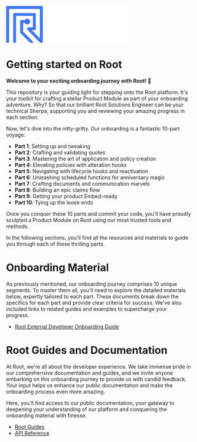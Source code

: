 <img src="root-logo.png"  height="100">

# Getting started on Root

**Welcome to your exciting onboarding journey with Root!** 🥳

This repository is your guiding light for stepping onto the Root platform. It's your toolkit for crafting a stellar Product Module as part of your onboarding adventure. Why? So that our brilliant Root Solutions Engineer can be your technical Sherpa, supporting you and reviewing your amazing progress in each section.

Now, let's dive into the nitty-gritty. Our onboarding is a fantastic 10-part voyage:

- **Part 1**: Setting up and tweaking
- **Part 2**: Crafting and validating quotes
- **Part 3**: Mastering the art of application and policy creation
- **Part 4**: Elevating policies with alteration hooks
- **Part 5**: Navigating with lifecycle hooks and reactivation
- **Part 6**: Unleashing scheduled functions for anniversary magic
- **Part 7**: Crafting documents and communication marvels
- **Part 8**: Building an epic claims flow
- **Part 9**: Getting your product Embed-ready
- **Part 10**: Tying up the loose ends

Once you conquer these 10 parts and commit your code, you'll have proudly sculpted a Product Module on Root using our most trusted tools and methods.

In the following sections, you'll find all the resources and materials to guide you through each of these thrilling parts.

# Onboarding Material

As previously mentioned, our onboarding journey comprises 10 unique segments. To master them all, you'll need to explore the detailed materials below, expertly tailored to each part. These documents break down the specifics for each part and provide clear criteria for success. We've also included links to related guides and examples to supercharge your progress.

- [Root External Developer Onboarding Guide](#)

# Root Guides and Documentation

At Root, we're all about the developer experience. We take immense pride in our comprehensive documentation and guides, and we invite anyone embarking on this onboarding journey to provide us with candid feedback. Your input helps us enhance our public documentation and make the onboarding process even more amazing.

Here, you'll find access to our public documentation, your gateway to deepening your understanding of our platform and conquering the onboarding material with finesse.

- [Root Guides](https://docs.rootplatform.com/docs)
- [API Reference](https://docs.rootplatform.com/reference/getting-started-1)
